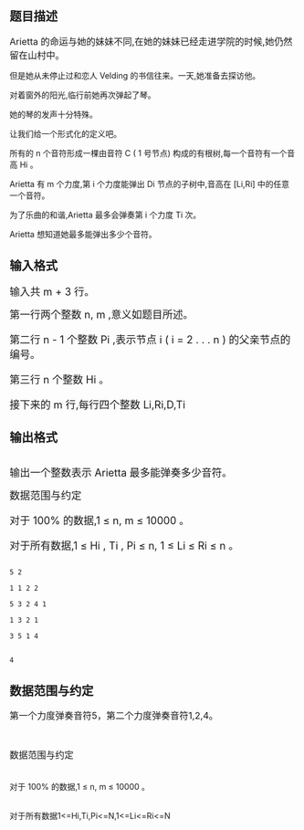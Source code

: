 ## 题目描述

<p><span style="font-size: medium">Arietta 的命运与她的妹妹不同,在她的妹妹已经走进学院的时候,她仍然留在山村中。<br>
   但是她从未停止过和恋人 Velding 的书信往来。一天,她准备去探访他。<br>
   对着窗外的阳光,临行前她再次弹起了琴。<br>
   她的琴的发声十分特殊。<br>
   让我们给一个形式化的定义吧。<br>
   所有的 n 个音符形成一棵由音符 C ( 1 号节点) 构成的有根树,每一个音符有一个音高 Hi 。<br>
   Arietta 有 m 个力度,第 i 个力度能弹出 Di 节点的子树中,音高在 [Li,Ri] 中的任意一个音符。<br>
   为了乐曲的和谐,Arietta 最多会弹奏第 i 个力度 Ti 次。<br>
   Arietta 想知道她最多能弹出多少个音符。<br></span></p>

## 输入格式

<p><font size="4">输入共 m + 3 行。<br>
   第一行两个整数 n, m ,意义如题目所述。<br>
   第二行 n - 1 个整数 Pi ,表示节点 i ( i = 2 . . . n ) 的父亲节点的编号。<br>
   第三行 n 个整数 Hi 。<br>
   接下来的 m 行,每行四个整数 Li,Ri,D,Ti<br></font></p>

## 输出格式

<p><br><font size="4">输出一个整数表示 Arietta 最多能弹奏多少音符。<br>
   数据范围与约定<br>
   对于 100% 的数据,1 ≤ n, m ≤ 10000 。<br>
   对于所有数据,1 ≤ Hi , Ti , Pi ≤ n, 1 ≤ Li ≤ Ri ≤ n 。</font></p>

```input1
5 2
1 1 2 2
5 3 2 4 1
1 3 2 1
3 5 1 4
```
```output1
4
```
## 数据范围与约定

<p><span style="font-size: medium">第一个力度弹奏音符5，第二个力度弹奏音符1,2,4。 </span></p>
<br>
<p><span style="font-size: medium">数据范围与约定<br><br>
   对于 100% 的数据,1 ≤ n, m ≤ 10000 。<br><br>
   对于所有数据1<=Hi,Ti,Pi<=N,1<=Li<=Ri<=N<br><br>
    <br><br>
    </span></p>

